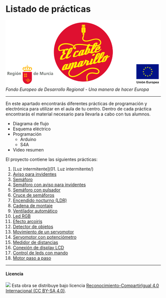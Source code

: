 # Listado de prácticas

<img src="ElCableAmarillo.png" /><br>
*Fondo Europeo de Desarrollo Regional - Una manera de hacer Europa*



***



En este apartado encontrarás diferentes prácticas de programación y electrónica para utilizar en el aula de tu centro. Dentro de cada práctica encontrarás el material necesario para llevarla a cabo con tus alumnos.

- Diagrama de flujo 
- Esquema eléctrico 
- Programación
    - Arduino
    - S4A
- Video resumen


El proyecto contiene las siguientes prácticas:
1.	[Luz intermitente](01. Luz intermitente/)
2.	[Aviso para invidentes](#)
3.	[Semáforo](#)
4.	[Semáforo con aviso para invidentes](#)
5.	[Semáforo con pulsador](#)
6.	[Cruce de semáforos](#)
7.	[Encendido nocturno (LDR)](#)
8.	[Cadena de montaje](#)
9.	[Ventilador automático](#)
10.	[Led RGB](#)
11.	[Efecto arcoiris](#)
12.	[Detector de objetos](#)
13.	[Movimiento de un servomotor](#)
14.	[Servomotor con potenciómetro](#)
15.	[Medidor de distancias](#)
16.	[Conexión de display LCD](#)
17.	[Control de leds con mando](#)
18.	[Motor paso a paso](#)



***



#### Licencia

<img src="http://i.creativecommons.org/l/by-sa/4.0/88x31.png" /> Esta obra se distribuye bajo licencia [Reconocimiento-CompartirIgual 4.0 Internacional (CC BY-SA 4.0)](https://creativecommons.org/licenses/by-sa/4.0/deed.es_ES).
